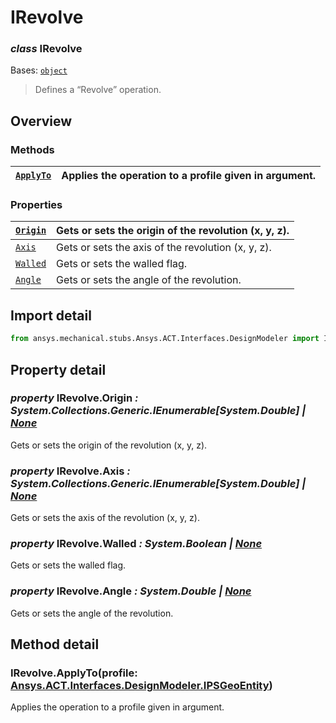 <a id="irevolve"></a>

# IRevolve

<a id="IRevolve"></a>

### *class* IRevolve

Bases: [`object`](https://docs.python.org/3/library/functions.html#object)

> Defines a “Revolve” operation.

> <!-- !! processed by numpydoc !! -->

<a id="overview"></a>

## Overview

### Methods

| [`ApplyTo`](#IRevolve.ApplyTo)   | Applies the operation to a profile given in argument.   |
|----------------------------------|---------------------------------------------------------|

### Properties

| [`Origin`](#IRevolve.Origin)   | Gets or sets the origin of the revolution (x, y, z).   |
|--------------------------------|--------------------------------------------------------|
| [`Axis`](#IRevolve.Axis)       | Gets or sets the axis of the revolution (x, y, z).     |
| [`Walled`](#IRevolve.Walled)   | Gets or sets the walled flag.                          |
| [`Angle`](#IRevolve.Angle)     | Gets or sets the angle of the revolution.              |

<a id="import-detail"></a>

## Import detail

```python
from ansys.mechanical.stubs.Ansys.ACT.Interfaces.DesignModeler import IRevolve
```

<a id="property-detail"></a>

## Property detail

<a id="IRevolve.Origin"></a>

### *property* IRevolve.Origin *: System.Collections.Generic.IEnumerable[System.Double] | [None](https://docs.python.org/3/library/constants.html#None)*

Gets or sets the origin of the revolution (x, y, z).

<!-- !! processed by numpydoc !! -->

<a id="IRevolve.Axis"></a>

### *property* IRevolve.Axis *: System.Collections.Generic.IEnumerable[System.Double] | [None](https://docs.python.org/3/library/constants.html#None)*

Gets or sets the axis of the revolution (x, y, z).

<!-- !! processed by numpydoc !! -->

<a id="IRevolve.Walled"></a>

### *property* IRevolve.Walled *: System.Boolean | [None](https://docs.python.org/3/library/constants.html#None)*

Gets or sets the walled flag.

<!-- !! processed by numpydoc !! -->

<a id="IRevolve.Angle"></a>

### *property* IRevolve.Angle *: System.Double | [None](https://docs.python.org/3/library/constants.html#None)*

Gets or sets the angle of the revolution.

<!-- !! processed by numpydoc !! -->

<a id="method-detail"></a>

## Method detail

<a id="IRevolve.ApplyTo"></a>

### IRevolve.ApplyTo(profile: [Ansys.ACT.Interfaces.DesignModeler.IPSGeoEntity](IPSGeoEntity.md#IPSGeoEntity))

Applies the operation to a profile given in argument.

<!-- !! processed by numpydoc !! -->
